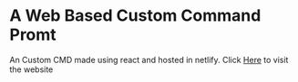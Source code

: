 <h1>A Web Based Custom Command Promt</h1>


An Custom CMD made using react and hosted in netlify. 
Click <a href="https://custom-cmd.netlify.app/" target="_blank">Here</a> to visit the website
